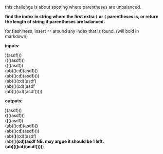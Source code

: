 this challenge is about spotting where parentheses are unbalanced.

**find the index in string where the first extra `)` or `(` parentheses is, or return the length of string if parentheses are balanced.**

for flashiness, insert `**` around any index that is found. (will bold in markdown)

**inputs:**  

)(asdf)))  
((((asdf)))   
((((asdf))  
(ab)((cd)(asdf)))  
(ab)((cd)(asdf)())  
(ab)(((cd)(asdf)  
(ab)(((cd)(asdf  
(ab)(((cd)(asdf)))))  

**outputs:**

**)**(asdf)))  
**(**(((asdf)))  
(**(**((asdf))  
(ab)((cd)(asdf))**)**  
(ab)((cd)(asdf)())  
(ab)(**(**(cd)(asdf)  
(ab)((**(**cd)(asdf  NB. may argue it should be 1 left.  
(ab)(((cd)(asdf)))**)**)